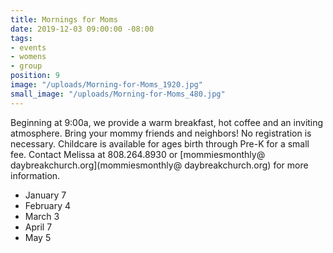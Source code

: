 ```yaml
---
title: Mornings for Moms
date: 2019-12-03 09:00:00 -08:00
tags:
- events
- womens
- group
position: 9
image: "/uploads/Morning-for-Moms_1920.jpg"
small_image: "/uploads/Morning-for-Moms_480.jpg"
---
```


Beginning at 9:00a, we provide a warm breakfast, hot coffee and an inviting atmosphere. Bring your mommy friends and neighbors! No registration is necessary. Childcare is available for ages birth through Pre-K for a small fee. Contact Melissa
at 808.264.8930 or [mommiesmonthly@ daybreakchurch.org](mommiesmonthly@ daybreakchurch.org) for more information.

* January 7
* February 4
* March 3
* April 7
* May 5